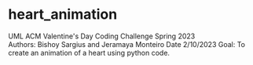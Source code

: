 # heart_animation
UML ACM Valentine's Day Coding Challenge Spring 2023 <br>
Authors: Bishoy Sargius and Jeramaya Monteiro
Date 2/10/2023
Goal: To create an animation of a heart using python code.
